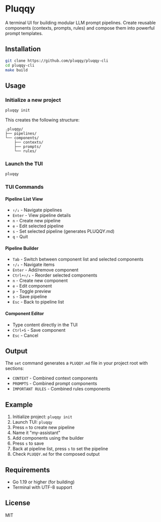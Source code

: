 # Pluqqy

A terminal UI for building modular LLM prompt pipelines. Create reusable components (contexts, prompts, rules) and compose them into powerful prompt templates.

## Installation

```bash
git clone https://github.com/pluqqy/pluqqy-cli
cd pluqqy-cli
make build
```

## Usage

### Initialize a new project

```bash
pluqqy init
```

This creates the following structure:

```
.pluqqy/
├── pipelines/
└── components/
    ├── contexts/
    ├── prompts/
    └── rules/
```

### Launch the TUI

```bash
pluqqy
```

### TUI Commands

#### Pipeline List View

- `↑/↓` - Navigate pipelines
- `Enter` - View pipeline details
- `n` - Create new pipeline
- `e` - Edit selected pipeline
- `s` - Set selected pipeline (generates PLUQQY.md)
- `q` - Quit

#### Pipeline Builder

- `Tab` - Switch between component list and selected components
- `↑/↓` - Navigate items
- `Enter` - Add/remove component
- `Ctrl+↑/↓` - Reorder selected components
- `n` - Create new component
- `e` - Edit component
- `p` - Toggle preview
- `s` - Save pipeline
- `Esc` - Back to pipeline list

#### Component Editor

- Type content directly in the TUI
- `Ctrl+S` - Save component
- `Esc` - Cancel

## Output

The `set` command generates a `PLUQQY.md` file in your project root with sections:

- `CONTEXT` - Combined context components
- `PROMPTS` - Combined prompt components
- `IMPORTANT RULES` - Combined rules components

## Example

1. Initialize project: `pluqqy init`
2. Launch TUI: `pluqqy`
3. Press `n` to create new pipeline
4. Name it "my-assistant"
5. Add components using the builder
6. Press `s` to save
7. Back at pipeline list, press `s` to set the pipeline
8. Check `PLUQQY.md` for the composed output

## Requirements

- Go 1.19 or higher (for building)
- Terminal with UTF-8 support

## License

MIT
